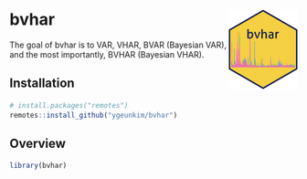 
<!-- README.md is generated from README.Rmd. Please edit that file -->

# bvhar <img src='man/figures/logo.png' align="right" height="139" />

<!-- badges: start -->
<!-- badges: end -->

The goal of bvhar is to VAR, VHAR, BVAR (Bayesian VAR), and the most
importantly, BVHAR (Bayesian VHAR).

## Installation

``` r
# install.packages("remotes")
remotes::install_github("ygeunkim/bvhar")
```

## Overview

``` r
library(bvhar)
```
